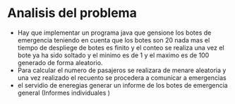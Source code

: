 # Analisis del problema
- Hay que implementar un programa java que gensione los botes de emergencia teniendo en cuenta que los botes son 20 nada mas el tiempo de despliege de botes es finito y el conteo se realiza una vez el bote ya ha sido soltado y el minimo es de 1 y el maximo es de 100 generado de forma aleatorio.
- Para calcular el numero de pasajeros se realizara de menare aleatoria y una vez realizado el recuento se procedera a comunicar a emergencias
- el servidio de eneregias generar un informe de los botes de emergencia general (Informes individuales )
